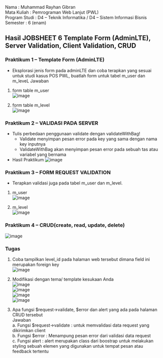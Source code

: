 Nama : Muhammad Rayhan Gibran <br>
Mata Kuliah : Pemrograman Web Lanjut (PWL) <br>
Program Studi : D4 – Teknik Informatika / D4 – Sistem Informasi Bisnis <br>
Semester : 6 (enam)  <br>

## Hasil JOBSHEET 6 Template Form (AdminLTE), Server Validation, Client Validation, CRUD

### Praktikum 1 – Template Form (AdminLTE)
- Eksplorasi jenis form pada adminLTE dan coba terapkan yang sesuai untuk studi kasus 
POS PWL, buatlah form untuk tabel m_user dan m_leveL
Jawaban </br>
1. form table m_user </br>
![image](https://github.com/gbrn7/PWL_2024/assets/127575934/5d8c06b0-eada-4d3b-8712-db2f89adb548)

2. form table m_level </br>
![image](https://github.com/gbrn7/PWL_2024/assets/127575934/5a114852-1bfa-47fb-9871-3745dca2e613)

### Praktikum 2 – VALIDASI PADA SERVER
- Tulis perbedaan penggunaan validate dengan validateWithBag!
    - Validate menyimpan pesan error pada key yang sama dengan nama key inputnya 
    - ValidateWithBag akan menyimpan pesan error pada sebuah tas atau variabel yang bernama
- Hasil Praktikum
  ![image](https://github.com/gbrn7/PWL_2024/assets/127575934/3046d55d-a34e-4c68-a3dd-b761886f95a4)

### Praktikum 3 – FORM REQUEST VALIDATION
-  Terapkan validasi juga pada tabel m_user dan m_level.
1. m_user </br>
![image](https://github.com/gbrn7/PWL_2024/assets/127575934/425f544d-9706-4f8b-94a4-cb83a35c4434) </br>

1. m_level </br>
![image](https://github.com/gbrn7/PWL_2024/assets/127575934/54d8cd89-87ff-4755-bc9b-95e2f9644cb5)

### Praktikum 4 – CRUD(create, read, update, delete) </br>
![image](https://github.com/gbrn7/PWL_2024/assets/127575934/005a0646-6321-4cc7-afcd-b94106ce7884)


### Tugas
1. Coba tampilkan level_id pada halaman web tersebut dimana field ini merupakan foreign key </br>
![image](https://github.com/gbrn7/PWL_2024/assets/127575934/f9b2b8d8-0368-4c2b-ac40-0ba72299c2f3)

2. Modifikasi dengan tema/ template kesukaan Anda </br>
![image](https://github.com/gbrn7/PWL_2024/assets/127575934/eb70df41-7ec6-47f9-966f-b7d37447dc51) </br>
![image](https://github.com/gbrn7/PWL_2024/assets/127575934/79766e5e-1954-4439-8a29-dfb0ea238ced) </br>
![image](https://github.com/gbrn7/PWL_2024/assets/127575934/29dab3fc-7fb8-4837-bf1b-ea94b224deb5) </br>
![image](https://github.com/gbrn7/PWL_2024/assets/127575934/49c9486a-851d-4423-9f3a-d2403eac99cb) </br>

4. Apa fungsi $request->validate, $error dan alert yang ada pada halaman CRUD tersebut </br>
Jawaban </br>
a. Fungsi $request->validate : untuk memvalidasi data request yang dikirimkan client </br>
b. Fungsi $error : Menampung pesan error dari validasi data request </br>
c. Fungsi alert : alert merupakan class dari boostrap untuk melakukan styling sebuah elemen yang digunakan untuk tempat pesan atau feedback tertentu </br>





    




